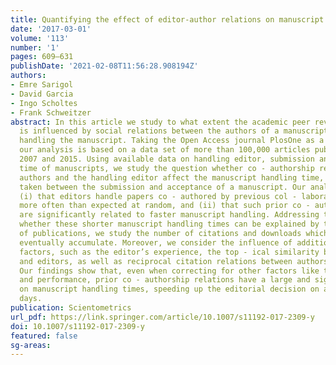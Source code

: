 ```yaml
---
title: Quantifying the effect of editor-author relations on manuscript handling times
date: '2017-03-01'
volume: '113'
number: '1'
pages: 609–631
publishDate: '2021-02-08T11:56:28.908194Z'
authors:
- Emre Sarigol
- David Garcia
- Ingo Scholtes
- Frank Schweitzer
abstract: In this article we study to what extent the academic peer review pro - cess
  is influenced by social relations between the authors of a manuscript and the editor
  handling the manuscript. Taking the Open Access journal PlosOne as a case study,
  our analysis is based on a data set of more than 100,000 articles pub - lished between
  2007 and 2015. Using available data on handling editor, submission and acceptance
  time of manuscripts, we study the question whether co - authorship relations between
  authors and the handling editor affect the manuscript handling time, i.e. the time
  taken between the submission and acceptance of a manuscript. Our analysis reveals
  (i) that editors handle papers co - authored by previous col - laborators significantly
  more often than expected at random, and (ii) that such prior co - author relations
  are significantly related to faster manuscript handling. Addressing the question
  whether these shorter manuscript handling times can be explained by the quality
  of publications, we study the number of citations and downloads which accepted papers
  eventually accumulate. Moreover, we consider the influence of additional (social)
  factors, such as the editor’s experience, the top - ical similarity between authors
  and editors, as well as reciprocal citation relations between authors and editors.
  Our findings show that, even when correcting for other factors like time, experience,
  and performance, prior co - authorship relations have a large and significant influence
  on manuscript handling times, speeding up the editorial decision on average by 19
  days.
publication: Scientometrics
url_pdf: https://link.springer.com/article/10.1007/s11192-017-2309-y
doi: 10.1007/s11192-017-2309-y
featured: false
sg-areas:
---
```

